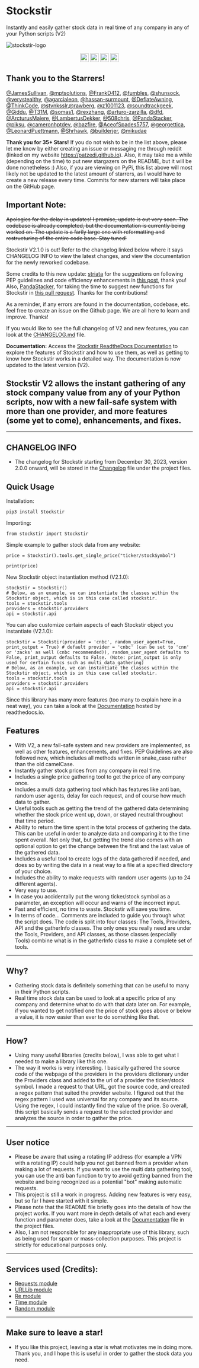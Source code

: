 # Stockstir
Instantly and easily gather stock data in real time of any company in any of your Python scripts (V2)

![stockstir-logo](https://github.com/PatzEdi/Stockstir/raw/main/READMEassets/stockstirlogoV2.jpg)

<p align="center">
	<img src="https://img.shields.io/badge/License-MIT-brightgreen"
		height="23">
	<img src="https://img.shields.io/badge/Creator-PatzEdi-brightgreen"
		height="23">
	<img src="https://readthedocs.org/projects/stockstir/badge/?version=latest"
		height="23">
	<img src="https://img.shields.io/badge/Version-Latest-brightgreen"
		height="23">
</p>

## Thank you to the Starrers!
[@JamesSullivan](https://github.com/JamesSullivan), [@mptsolutions](https://github.com/mptsolutions), [@FrankD412](https://github.com/FrankD412), [@fumbles](https://github.com/fumbles), [@shunsock](https://github.com/shunsock), [@verystealthy](https://github.com/verystealthy), [@agarcialeon](https://github.com/agarcialeon), [@hassan-surmount](https://github.com/hassan-surmount), [@DeflateAwning](https://github.com/DeflateAwning), [@ThinkCode](https://github.com/ThinkCode), [@stvnksslr](https://github.com/stvnksslr),[@rawberg](https://github.com/rawberg), [@z1001123](https://github.com/z1001123), [@soundtrackgeek](https://github.com/soundtrackgeek), [@Giddu](https://github.com/Giddu), [@T31M](https://github.com/T31M), [@somas1](https://github.com/somas1), [@rexzhang](https://github.com/rexzhang), [@arturo-zarzilla](https://github.com/arturo-zarzilla), [@dfd](https://github.com/dfd), [@ArcturusMajere](https://github.com/ArcturusMajere), [@LambertusDekker](https://github.com/LambertusDekker), [@508chris](https://github.com/508chris), [@PandaStacker](https://github.com/PandaStacker), [@piksu](https://github.com/piksu), [@cameronhptdev](https://github.com/cameronhptdev), [@bazfire](https://github.com/bazfire), [@AceofSpades5757](https://github.com/AceofSpades5757), [@georgettica](https://github.com/georgettica), [@LeonardPuettmann](https://github.com/LeonardPuettmann), [@Shrhawk](https://github.com/Shrhawk), [@builderjer](https://github.com/builderjer), [@mikudae](https://github.com/mikudae)

**Thank you for 35+ Stars!**
If you do not wish to be in the list above, please let me know by either creating an issue or messaging me through reddit (linked on my website https://patzedi.github.io). Also, it may take me a while (depending on the time) to put new stargazers on the README, but it will be done nonetheless :) Also, if you are viewing on PyPi, this list above will most likely not be updated to the latest amount of starrers, as I would have to create a new release every time. Commits for new starrers will take place on the GitHub page.

## Important Note:

~~Apologies for the delay in updates! I promise, update is out very soon. The codebase is already completed, but the documentation is currently being worked on. The update is a farily large one with reformatting and restructuring of the entire code base. Stay tuned!~~

Stockstir V2.1.0 is out! Refer to the changelog linked below where it says CHANGELOG INFO to view the latest changes, and view the documentation for the newly reworked codebase. 

Some credits to this new update: [striata](https://www.reddit.com/user/striata/) for the suggestions on following PEP guidelines and code efficiency enhancements in [this post](https://www.reddit.com/r/Python/comments/18uuyjr/comment/kfnju1d/?utm_source=share&utm_medium=web2x&context=3), thank you! Also, [PandaStacker](https://github.com/PandaStacker), for taking the time to suggest new functions for Stockstir in [this pull request](https://github.com/PatzEdi/Stockstir/pull/3). Thanks for the contributions!

As a reminder, if any errors are found in the documentation, codebase, etc. feel free to create an issue on the Github page. We are all here to learn and improve. Thanks!

If you would like to see the full changelog of V2 and new features, you can look at the [CHANGELOG.md](/CHANGELOG.md) file.

**Documentation:**
Access the [Stockstir ReadtheDocs Documentation](https://stockstir.readthedocs.io/en/latest/index.html) to explore the features of Stockstir and how to use them, as well as getting to know how Stockstir works in a detailed way. The documentation is now updated to the latest version (V2).

## **Stockstir V2 allows the instant gathering of any stock company value from any of your Python scripts, now with a new fail-safe system with more than one provider, and more features (some yet to come), enhancements, and fixes.** 
____________________________________________________________________________
## **CHANGELOG INFO**
- The changelog for Stockstir starting from December 30, 2023, version 2.0.0 onward, will be stored in the [Changelog](/CHANGELOG.md) file under the project files.

## **Quick Usage**

Installation:
```
pip3 install Stockstir
```

Importing:
```
from stockstir import Stockstir
```
Simple example to gather stock data from any website:
```
price = Stockstir().tools.get_single_price("ticker/stockSymbol")

print(price)
```

New Stockstir object instantiation method (V2.1.0):

```
stockstir = Stockstir()
# Below, as an example, we can instantiate the classes within the Stockstir object, which is in this case called stockstir.
tools = stockstir.tools
providers = stockstir.providers
api = stockstir.api
```

You can also customize certain aspects of each Stockstir object you instantiate (V2.1.0):
```
stockstir = Stockstir(provider = 'cnbc', random_user_agent=True, print_output = True) # default provider = 'cnbc' (can be set to 'cnn' or 'zacks' as well (cnbc recommended)), random_user_agent defaults to False, print_output defaults to False. (Note: print_output is only used for certain funcs such as multi_data_gathering)
# Below, as an example, we can instantiate the classes within the Stockstir object, which is in this case called stockstir.
tools = stockstir.tools
providers = stockstir.providers
api = stockstir.api
```
Since this library has many more features (too many to explain here in a neat way), you can take a look at the [Documentation](https://stockstir.readthedocs.io/en/latest/index.html) hosted by readthedocs.io.

## **Features**
- With V2, a new fail-safe system and new providers are implemented, as well as other features, enhancements, and fixes. PEP Guidelines are also followed now, which includes all methods written in snake_case rather than the old camelCase.
- Instantly gather stock prices from any company in real time.
- Includes a single price gathering tool to get the price of any company once.
- Includes a multi data gathering tool which has features like anti ban, random user agents, delay for each request, and of course how much data to gather.  
- Useful tools such as getting the trend of the gathered data determining whether the stock price went up, down, or stayed neutral throughout that time period.
- Ability to return the time spent in the total process of gathering the data. This can be useful in order to analyze data and comparing it to the time spent overall. Not only that, but getting the trend also comes with an optional option to get the change between the first and the last value of the gathered data.
- Includes a useful tool to create logs of the data gathered if needed, and does so by writing the data in a neat way to a file at a specified directory of your choice.
- Includes the ability to make requests with random user agents (up to 24 different agents).
- Very easy to use.
- In case you accidentally put the wrong ticker/stock symbol as a parameter, an exception will occur and warns of the incorrect input.
- Fast and efficient, no time to waste. Stockstir will save you time.
- In terms of code... Comments are included to guide you through what the script does. The code is split into four classes: The Tools, Providers, API and the gatherInfo classes. The only ones you really need are under the Tools, Providers, and API classes, as those classes (especially Tools) combine what is in the gatherInfo class to make a complete set of tools.
____________________________________________________________________________
## **Why?**
- Gathering stock data is definitely something that can be useful to many in their Python scripts. 
- Real time stock data can be used to look at a specific price of any company and determine what to do with that data later on. For example, if you wanted to get notified one the price of stock goes above or below a value, it is now easier than ever to do something like that. 
____________________________________________________________________________
## **How?**
- Using many useful libraries (credits below), I was able to get what I needed to make a library like this one. 
- The way it works is very interesting. I basically gathered the source code of the webpage of the providers in the providers dictionary under the Providers class and added to the url of a provider the ticker/stock symbol. I made a request to that URL, got the source code, and created a regex pattern that suited the provider website. I figured out that the regex pattern I used was universal for any company and its source. Using the regex, I could instantly find the value of the price. So overall, this script basically sends a request to the selected provider and analyzes the source in order to gather the price.
____________________________________________________________________________
## **User notice**
- Please be aware that using a rotating IP address (for example a VPN with a rotating IP) could help you not get banned from a provider when making a lot of requests. If you want to use the multi data gathering tool, you can use the anti ban function to try to avoid getting banned from the website and being recognized as a potential "bot" making automatic requests.
- This project is still a work in progress. Adding new features is very easy, but so far I have started with it simple. 
- Please note that the README file briefly goes into the details of how the project works. If you want more in depth details of what each and every function and parameter does, take a look at the [Documentation](https://stockstir.readthedocs.io/en/latest/index.html) file in the project files.
- Also, I am not responsible for any inappropriate use of this library, such as being used for spam or mass-collection purposes. This project is strictly for educational purposes only.
____________________________________________________________________________
## **Services used (Credits):**
- [Requests module](https://requests.readthedocs.io/en/latest/)
- [URLLib module](https://docs.python.org/3/library/urllib.html)
- [Re module](https://docs.python.org/3/library/re.html)
- [Time module](https://docs.python.org/3/library/time.html)
- [Random module](https://docs.python.org/3/library/random.html)

____________________________________________________________________________
## **Make sure to leave a star!**
- If you like this project, leaving a star is what motivates me in doing more. Thank you, and I hope this is useful in order to gather the stock data you need.
